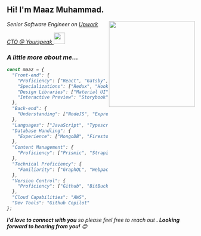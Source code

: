<h2>Hi! I'm Maaz Muhammad.</h2>
<img align='right' src="https://media.giphy.com/media/M9gbBd9nbDrOTu1Mqx/giphy.gif" width="230">
<p><em>Senior Software Engineer on <a href="https://www.upwork.com/freelancers/~0171ac607faa3167b4"> Upwork
<p><em>CTO @ <a href="https://www.upwork.com/freelancers/~0171ac607faa3167b4"> Yourspeak
</a><img src="https://media.giphy.com/media/WUlplcMpOCEmTGBtBW/giphy.gif" width="30"> 
</em></p>


### A little more about me...

```javascript
const maaz = {
  "Front-end": {
    "Proficiency": ["React", "Gatsby", "Next", "React Native"],
    "Specializations": ["Redux", "Hooks"],
    "Design Libraries": ["Material UI", "Antd"],
    "Interactive Preview": "Storybook"
  },
  "Back-end": {
    "Understanding": ["NodeJS", "ExpressJS"]
  },
  "Languages": ["JavaScript", "Typescript", "HTML", "CSS"],
  "Database Handling": {
    "Experience": ["MongoDB", "Firestore"]
  },
  "Content Management": {
    "Proficiency": ["Prismic", "Strapi"]
  },
  "Technical Proficiency": {
    "Familiarity": ["GraphQL", "Webpack"]
  },
  "Version Control": {
    "Proficiency": ["Github", "BitBucket", "Gitlab"]
  },
  "Cloud Capabilities": "AWS",
  "Dev Tools": "Github Copilot"
};
```

<em><b>I'd love to connect with you</b> so please feel free to reach out <b>. Looking forward to hearing from you!</b> 😊</em>

